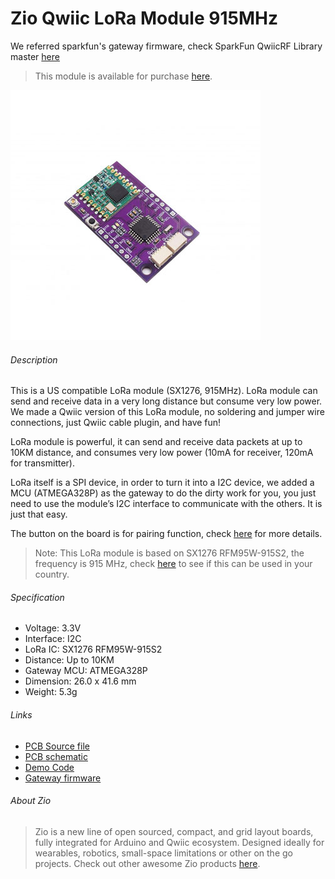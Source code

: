 # Zio Qwiic LoRa Module 915MHz
We referred sparkfun's gateway firmware, check SparkFun QwiicRF Library master [here](https://github.com/sparkfun/SparkFun_QwiicRF_Library)

> This module is available for purchase [here](https://www.smart-prototyping.com/Zio-Qwiic-Lora-Module-915MHz).

![Zio Qwiic Lora Module 915](/lora-915.jpg)

###### Description

This is a US compatible LoRa module (SX1276, 915MHz). LoRa module can send and receive data in a very long distance but consume very low power. We made a Qwiic version of this LoRa module, no soldering and jumper wire connections, just Qwiic cable plugin, and have fun! 

LoRa module is powerful, it can send and receive data packets at up to 10KM distance, and consumes very low power (10mA for receiver, 120mA for transmitter).

LoRa itself is a SPI device, in order to turn it into a I2C device, we added a MCU (ATMEGA328P) as the gateway to do the dirty work for you, you just need to use the module’s I2C interface to communicate with the others. It is just that easy.
 
The button on the board is for pairing function, check [here](https://github.com/sparkfun/SparkFun_QwiicRF_Library/wiki) for more details.

> Note: This LoRa module is based on SX1276 RFM95W-915S2, the frequency is 915 MHz, check [here](https://www.thethingsnetwork.org/docs/lorawan/frequencies-by-country.html) to see if this can be used in your country.


###### Specification

* Voltage: 3.3V
* Interface: I2C
* LoRa IC: SX1276 RFM95W-915S2
* Distance: Up to 10KM
* Gateway MCU: ATMEGA328P
* Dimension: 26.0 x 41.6 mm
* Weight: 5.3g


###### Links

* [PCB Source file](https://github.com/ZIOCC/Zio-Qwiic-LoRa-Module-915MHz/tree/master/EAGLE)
* [PCB schematic](https://github.com/ZIOCC/Zio-Qwiic-LoRa-Module-915MHz/blob/master/Zio%20Qwiic%20LoRa%20module%20915mhz.pdf)
* [Demo Code](https://github.com/ZIOCC/Zio-Qwiic-LoRa-Module-915MHz/tree/master/Demo%20Code/Qwiic_RF_I2C_Pairing)
* [Gateway firmware](https://github.com/sparkfun/SparkFun_QwiicRF_Library)



###### About Zio
> Zio is a new line of open sourced, compact, and grid layout boards, fully integrated for Arduino and Qwiic ecosystem. Designed ideally for wearables, robotics, small-space limitations or other on the go projects. Check out other awesome Zio products [here](https://www.smart-prototyping.com/Zio).
